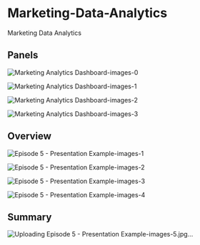 # Marketing-Data-Analytics
Marketing Data Analytics

## Panels
![Marketing Analytics Dashboard-images-0](https://github.com/user-attachments/assets/9bd87854-c1e8-4ef4-9614-0a30a93f49d5)

![Marketing Analytics Dashboard-images-1](https://github.com/user-attachments/assets/4c26c267-d32f-4f7d-9b6a-fc6ffeae1b7b)

![Marketing Analytics Dashboard-images-2](https://github.com/user-attachments/assets/e349efa0-4087-4902-9251-1659958b624c)

![Marketing Analytics Dashboard-images-3](https://github.com/user-attachments/assets/569d67f3-f9fd-498a-bbfe-571246d705ae)

## Overview
![Episode 5 - Presentation Example-images-1](https://github.com/user-attachments/assets/93b0c94b-1189-4db7-82be-428565a30a5c)

![Episode 5 - Presentation Example-images-2](https://github.com/user-attachments/assets/1f33c23a-328f-4301-8a0d-4d7d74f56563)

![Episode 5 - Presentation Example-images-3](https://github.com/user-attachments/assets/c8000499-1544-40f7-939c-b699c0d42148)

![Episode 5 - Presentation Example-images-4](https://github.com/user-attachments/assets/333e1122-b23d-4f7d-9124-9fa1843707aa)

## Summary
![Uploading Episode 5 - Presentation Example-images-5.jpg…]()



